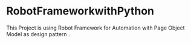 # RobotFrameworkwithPython


This Project is using Robot Framework for Automation with 
Page Object Model as design pattern .